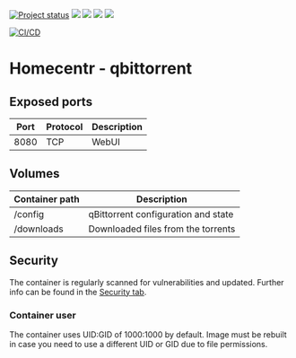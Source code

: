 [![Project status](https://badgen.net/badge/project%20status/stable%20%26%20actively%20maintaned?color=green)](https://github.com/homecentr/docker-qbittorrent/graphs/commit-activity) [![](https://badgen.net/github/label-issues/homecentr/docker-qbittorrent/bug?label=open%20bugs&color=green)](https://github.com/homecentr/docker-qbittorrent/labels/bug) [![](https://badgen.net/github/release/homecentr/docker-qbittorrent)](https://hub.docker.com/repository/docker/homecentr/qbittorrent)
[![](https://badgen.net/docker/pulls/homecentr/qbittorrent)](https://hub.docker.com/repository/docker/homecentr/qbittorrent) 
[![](https://badgen.net/docker/size/homecentr/qbittorrent)](https://hub.docker.com/repository/docker/homecentr/qbittorrent)

[![CI/CD](https://github.com/homecentr/docker-qbittorrent/actions/workflows/ci_cd.yml/badge.svg)](https://github.com/homecentr/docker-qbittorrent/actions/workflows/ci_cd.yml)


# Homecentr - qbittorrent

## Exposed ports

| Port | Protocol | Description |
|------|------|-------------|
| 8080 | TCP | WebUI |

## Volumes

| Container path | Description |
|------------|---------------|
| /config | qBittorrent configuration and state |
| /downloads | Downloaded files from the torrents |

## Security
The container is regularly scanned for vulnerabilities and updated. Further info can be found in the [Security tab](https://github.com/homecentr/docker-qbittorrent/security).

### Container user
The container uses UID:GID of 1000:1000 by default. Image must be rebuilt in case you need to use a different UID or GID due to file permissions.